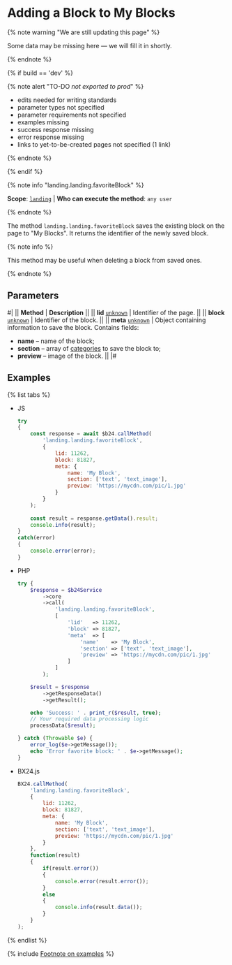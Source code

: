 # Adding a Block to My Blocks

{% note warning "We are still updating this page" %}

Some data may be missing here — we will fill it in shortly.

{% endnote %}

{% if build == 'dev' %}

{% note alert "TO-DO _not exported to prod_" %}

- edits needed for writing standards
- parameter types not specified
- parameter requirements not specified
- examples missing
- success response missing
- error response missing
- links to yet-to-be-created pages not specified (1 link)

{% endnote %}

{% endif %}

{% note info "landing.landing.favoriteBlock" %}

**Scope**: [`landing`](../../../scopes/permissions.md) | **Who can execute the method**: `any user`

{% endnote %}

The method `landing.landing.favoriteBlock` saves the existing block on the page to "My Blocks". It returns the identifier of the newly saved block.

{% note info %}

This method may be useful when deleting a block from saved ones.

{% endnote %}

## Parameters

#|
|| **Method** | **Description** ||
|| **lid**
[`unknown`](../../../data-types.md) | Identifier of the page. ||
|| **block**
[`unknown`](../../../data-types.md) | Identifier of the block. ||
|| **meta**
[`unknown`](../../../data-types.md) | Object containing information to save the block. Contains fields:
- **name** – name of the block;
- **section** – array of [categories](../../block/manifest.md) to save the block to;
- **preview** – image of the block. ||
|#

## Examples

{% list tabs %}

- JS

    ```js
    try
    {
    	const response = await $b24.callMethod(
    		'landing.landing.favoriteBlock',
    		{
    			lid: 11262,
    			block: 81827,
    			meta: {
    				name: 'My Block',
    				section: ['text', 'text_image'],
    				preview: 'https://mycdn.com/pic/1.jpg'
    			}
    		}
    	);
    	
    	const result = response.getData().result;
    	console.info(result);
    }
    catch(error)
    {
    	console.error(error);
    }
    ```

- PHP

    ```php
    try {
        $response = $b24Service
            ->core
            ->call(
                'landing.landing.favoriteBlock',
                [
                    'lid'   => 11262,
                    'block' => 81827,
                    'meta'  => [
                        'name'    => 'My Block',
                        'section' => ['text', 'text_image'],
                        'preview' => 'https://mycdn.com/pic/1.jpg'
                    ]
                ]
            );
    
        $result = $response
            ->getResponseData()
            ->getResult();
    
        echo 'Success: ' . print_r($result, true);
        // Your required data processing logic
        processData($result);
    
    } catch (Throwable $e) {
        error_log($e->getMessage());
        echo 'Error favorite block: ' . $e->getMessage();
    }
    ```

- BX24.js

    ```js
    BX24.callMethod(
        'landing.landing.favoriteBlock',
        {
            lid: 11262,
            block: 81827,
            meta: {
                name: 'My Block',
                section: ['text', 'text_image'],
                preview: 'https://mycdn.com/pic/1.jpg'
            }
        },
        function(result)
        {
            if(result.error())
            {
                console.error(result.error());
            }
            else
            {
                console.info(result.data());
            }
        }
    );
    ```

{% endlist %}

{% include [Footnote on examples](../../../../_includes/examples.md) %}